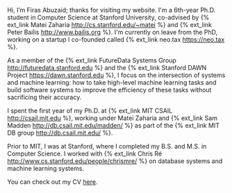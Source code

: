 Hi, I’m Firas Abuzaid; thanks for visiting my website. I'm a 6th-year Ph.D.
student in Computer Science at Stanford University, co-advised by {% ext_link
Matei Zaharia http://cs.stanford.edu/~matei %} and {% ext_link Peter Bailis
http://www.bailis.org %}. I'm currently on leave from the PhD, working on a
startup I co-founded called {% ext_link neo.tax https://neo.tax %}.

As a member of the {% ext_link FutureData Systems Group
http://futuredata.stanford.edu %} and the {% ext_link Stanford DAWN Project
https://dawn.stanford.edu %}, I focus on the intersection of systems and
machine learning: how to take high-level machine learning tasks and build
software systems to improve the efficiency of these tasks without sacrificing
their accuracy.

I spent the first year of my Ph.D. at {% ext_link MIT CSAIL http://csail.mit.edu %},
working under Matei Zaharia and {% ext_link Sam Madden http://db.csail.mit.edu/madden/ %}
as part of the {% ext_link MIT DB group http://db.csail.mit.edu/ %}.

Prior to MIT, I was at Stanford, where I completed my B.S. and M.S. in Computer Science.
I worked with {% ext_link Chris Ré http://www.cs.stanford.edu/people/chrismre/ %} on database systems
and machine learning systems.

You can check out my CV [here](/public/firas_abuzaid_cv.pdf).
